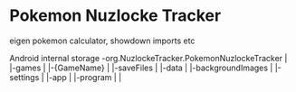 # Pokemon Nuzlocke Tracker
eigen pokemon calculator, showdown imports etc



Android internal storage
-org.NuzlockeTracker.PokemonNuzlockeTracker
    |
    |-games
    |   |-{GameName}
    |       |-saveFiles
    |       |-data
    |
    |-backgroundImages
    |
    |-settings
    |
    |-app
    |   |-program
    |
    |
    
